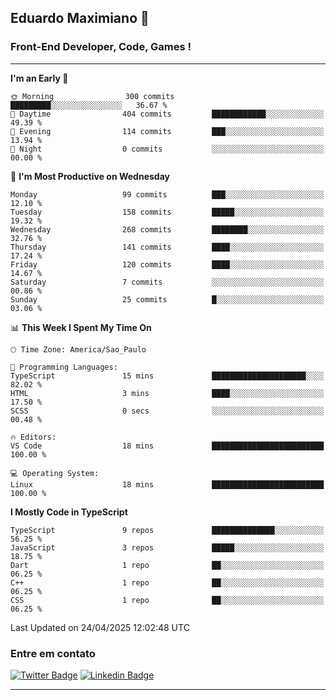 ## Eduardo Maximiano 👋

### Front-End Developer, Code, Games !

---

<!--START_SECTION:waka-->
**I'm an Early 🐤** 

```text
🌞 Morning                300 commits         █████████░░░░░░░░░░░░░░░░   36.67 % 
🌆 Daytime                404 commits         ████████████░░░░░░░░░░░░░   49.39 % 
🌃 Evening                114 commits         ███░░░░░░░░░░░░░░░░░░░░░░   13.94 % 
🌙 Night                  0 commits           ░░░░░░░░░░░░░░░░░░░░░░░░░   00.00 % 
```
📅 **I'm Most Productive on Wednesday** 

```text
Monday                   99 commits          ███░░░░░░░░░░░░░░░░░░░░░░   12.10 % 
Tuesday                  158 commits         █████░░░░░░░░░░░░░░░░░░░░   19.32 % 
Wednesday                268 commits         ████████░░░░░░░░░░░░░░░░░   32.76 % 
Thursday                 141 commits         ████░░░░░░░░░░░░░░░░░░░░░   17.24 % 
Friday                   120 commits         ████░░░░░░░░░░░░░░░░░░░░░   14.67 % 
Saturday                 7 commits           ░░░░░░░░░░░░░░░░░░░░░░░░░   00.86 % 
Sunday                   25 commits          █░░░░░░░░░░░░░░░░░░░░░░░░   03.06 % 
```


📊 **This Week I Spent My Time On** 

```text
🕑︎ Time Zone: America/Sao_Paulo

💬 Programming Languages: 
TypeScript               15 mins             █████████████████████░░░░   82.02 % 
HTML                     3 mins              ████░░░░░░░░░░░░░░░░░░░░░   17.50 % 
SCSS                     0 secs              ░░░░░░░░░░░░░░░░░░░░░░░░░   00.48 % 

🔥 Editors: 
VS Code                  18 mins             █████████████████████████   100.00 % 

💻 Operating System: 
Linux                    18 mins             █████████████████████████   100.00 % 
```

**I Mostly Code in TypeScript** 

```text
TypeScript               9 repos             ██████████████░░░░░░░░░░░   56.25 % 
JavaScript               3 repos             █████░░░░░░░░░░░░░░░░░░░░   18.75 % 
Dart                     1 repo              ██░░░░░░░░░░░░░░░░░░░░░░░   06.25 % 
C++                      1 repo              ██░░░░░░░░░░░░░░░░░░░░░░░   06.25 % 
CSS                      1 repo              ██░░░░░░░░░░░░░░░░░░░░░░░   06.25 % 
```




 Last Updated on 24/04/2025 12:02:48 UTC
<!--END_SECTION:waka-->

### Entre em contato

[![Twitter Badge](https://img.shields.io/badge/-@edmaxi-1ca0f1?style=flat-square&labelColor=1ca0f1&logo=twitter&logoColor=white&link=https://twitter.com/edmaxi)](https://twitter.com/edmaxi)
[![Linkedin Badge](https://img.shields.io/badge/-Eduardo_Maximiano-0077B5?style=flat-square&logo=Linkedin&logoColor=white&link=https://www.linkedin.com/in/maximiano-eduardo)](https://www.linkedin.com/in/maximiano-eduardo)

---
